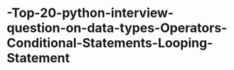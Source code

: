 # -Top-20-python-interview-question-on-data-types-Operators-Conditional-Statements-Looping-Statement

